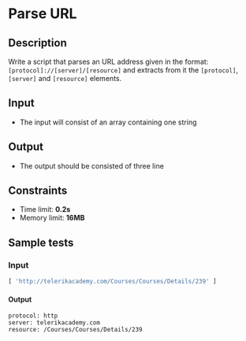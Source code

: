 # Parse URL

## Description
Write a script that parses an URL address given in the format: `[protocol]://[server]/[resource]`
and extracts from it the `[protocol]`, `[server]` and `[resource]` elements.

## Input
- The input will consist of an array containing one string

## Output
- The output should be consisted of three line

## Constraints
- Time limit: **0.2s**
- Memory limit: **16MB**

## Sample tests

### Input
```js
[ 'http://telerikacademy.com/Courses/Courses/Details/239' ]
```

#### Output
```
protocol: http
server: telerikacademy.com
resource: /Courses/Courses/Details/239
```